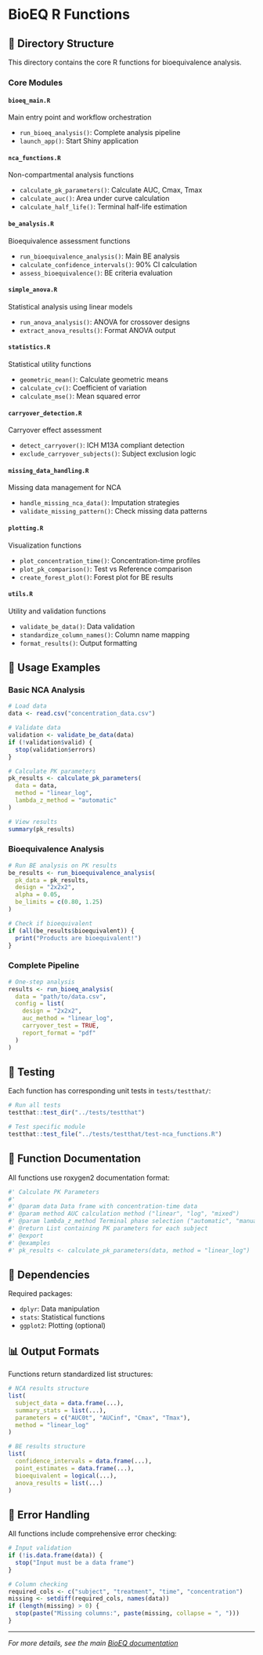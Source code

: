 # BioEQ R Functions

## 📁 Directory Structure

This directory contains the core R functions for bioequivalence analysis.

### Core Modules

#### `bioeq_main.R`
Main entry point and workflow orchestration
- `run_bioeq_analysis()`: Complete analysis pipeline
- `launch_app()`: Start Shiny application

#### `nca_functions.R`
Non-compartmental analysis functions
- `calculate_pk_parameters()`: Calculate AUC, Cmax, Tmax
- `calculate_auc()`: Area under curve calculation
- `calculate_half_life()`: Terminal half-life estimation

#### `be_analysis.R`
Bioequivalence assessment functions
- `run_bioequivalence_analysis()`: Main BE analysis
- `calculate_confidence_intervals()`: 90% CI calculation
- `assess_bioequivalence()`: BE criteria evaluation

#### `simple_anova.R`
Statistical analysis using linear models
- `run_anova_analysis()`: ANOVA for crossover designs
- `extract_anova_results()`: Format ANOVA output

#### `statistics.R`
Statistical utility functions
- `geometric_mean()`: Calculate geometric means
- `calculate_cv()`: Coefficient of variation
- `calculate_mse()`: Mean squared error

#### `carryover_detection.R`
Carryover effect assessment
- `detect_carryover()`: ICH M13A compliant detection
- `exclude_carryover_subjects()`: Subject exclusion logic

#### `missing_data_handling.R`
Missing data management for NCA
- `handle_missing_nca_data()`: Imputation strategies
- `validate_missing_pattern()`: Check missing data patterns

#### `plotting.R`
Visualization functions
- `plot_concentration_time()`: Concentration-time profiles
- `plot_pk_comparison()`: Test vs Reference comparison
- `create_forest_plot()`: Forest plot for BE results

#### `utils.R`
Utility and validation functions
- `validate_be_data()`: Data validation
- `standardize_column_names()`: Column name mapping
- `format_results()`: Output formatting

## 🔧 Usage Examples

### Basic NCA Analysis
```r
# Load data
data <- read.csv("concentration_data.csv")

# Validate data
validation <- validate_be_data(data)
if (!validation$valid) {
  stop(validation$errors)
}

# Calculate PK parameters
pk_results <- calculate_pk_parameters(
  data = data,
  method = "linear_log",
  lambda_z_method = "automatic"
)

# View results
summary(pk_results)
```

### Bioequivalence Analysis
```r
# Run BE analysis on PK results
be_results <- run_bioequivalence_analysis(
  pk_data = pk_results,
  design = "2x2x2",
  alpha = 0.05,
  be_limits = c(0.80, 1.25)
)

# Check if bioequivalent
if (all(be_results$bioequivalent)) {
  print("Products are bioequivalent!")
}
```

### Complete Pipeline
```r
# One-step analysis
results <- run_bioeq_analysis(
  data = "path/to/data.csv",
  config = list(
    design = "2x2x2",
    auc_method = "linear_log",
    carryover_test = TRUE,
    report_format = "pdf"
  )
)
```

## 🧪 Testing

Each function has corresponding unit tests in `tests/testthat/`:

```r
# Run all tests
testthat::test_dir("../tests/testthat")

# Test specific module
testthat::test_file("../tests/testthat/test-nca_functions.R")
```

## 📝 Function Documentation

All functions use roxygen2 documentation format:

```r
#' Calculate PK Parameters
#' 
#' @param data Data frame with concentration-time data
#' @param method AUC calculation method ("linear", "log", "mixed")
#' @param lambda_z_method Terminal phase selection ("automatic", "manual")
#' @return List containing PK parameters for each subject
#' @export
#' @examples
#' pk_results <- calculate_pk_parameters(data, method = "linear_log")
```

## 🔄 Dependencies

Required packages:
- `dplyr`: Data manipulation
- `stats`: Statistical functions
- `ggplot2`: Plotting (optional)

## 📊 Output Formats

Functions return standardized list structures:

```r
# NCA results structure
list(
  subject_data = data.frame(...),
  summary_stats = list(...),
  parameters = c("AUC0t", "AUCinf", "Cmax", "Tmax"),
  method = "linear_log"
)

# BE results structure  
list(
  confidence_intervals = data.frame(...),
  point_estimates = data.frame(...),
  bioequivalent = logical(...),
  anova_results = list(...)
)
```

## 🚨 Error Handling

All functions include comprehensive error checking:

```r
# Input validation
if (!is.data.frame(data)) {
  stop("Input must be a data frame")
}

# Column checking
required_cols <- c("subject", "treatment", "time", "concentration")
missing <- setdiff(required_cols, names(data))
if (length(missing) > 0) {
  stop(paste("Missing columns:", paste(missing, collapse = ", ")))
}
```

---
*For more details, see the main [BioEQ documentation](../README.md)*